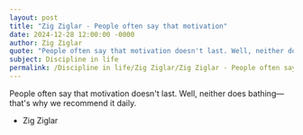 ```yaml
---
layout: post
title: "Zig Ziglar - People often say that motivation"
date: 2024-12-28 12:00:00 -0000
author: Zig Ziglar
quote: "People often say that motivation doesn't last. Well, neither does bathing—that's why we recommend it daily."
subject: Discipline in life
permalink: /Discipline in life/Zig Ziglar/Zig Ziglar - People often say that motivation
---
```


People often say that motivation doesn't last. Well, neither does bathing—that's why we recommend it daily.

- Zig Ziglar
